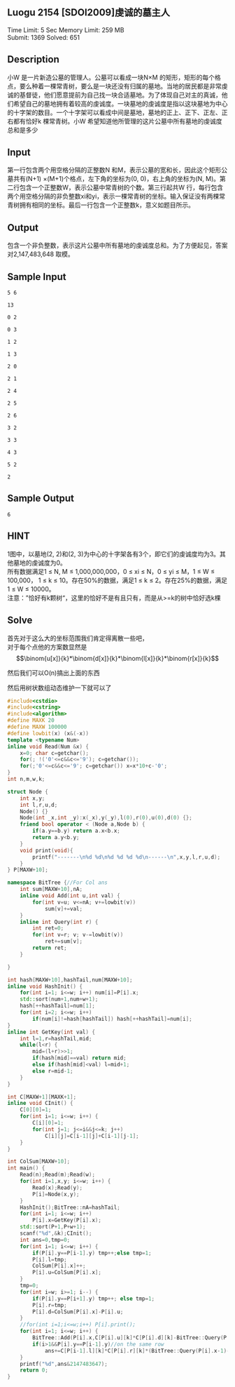 ## Luogu 2154 \[SDOI2009\]虔诚的墓主人

Time Limit: 5 Sec  Memory Limit: 259 MB  
Submit: 1369  Solved: 651

## Description

小W 是一片新造公墓的管理人。公墓可以看成一块N×M 的矩形，矩形的每个格点，要么种着一棵常青树，要么是一块还没有归属的墓地。当地的居民都是非常虔诚的基督徒，他们愿意提前为自己找一块合适墓地。为了体现自己对主的真诚，他们希望自己的墓地拥有着较高的虔诚度。一块墓地的虔诚度是指以这块墓地为中心的十字架的数目。一个十字架可以看成中间是墓地，墓地的正上、正下、正左、正右都有恰好k 棵常青树。小W 希望知道他所管理的这片公墓中所有墓地的虔诚度总和是多少

## Input

第一行包含两个用空格分隔的正整数N 和M，表示公墓的宽和长，因此这个矩形公墓共有\(N+1\) ×\(M+1\)个格点，左下角的坐标为\(0, 0\)，右上角的坐标为\(N, M\)。第二行包含一个正整数W，表示公墓中常青树的个数。第三行起共W 行，每行包含两个用空格分隔的非负整数xi和yi，表示一棵常青树的坐标。输入保证没有两棵常青树拥有相同的坐标。最后一行包含一个正整数k，意义如题目所示。

## Output

包含一个非负整数，表示这片公墓中所有墓地的虔诚度总和。为了方便起见，答案对2,147,483,648 取模。

## Sample Input

```
5 6

13

0 2

0 3

1 2

1 3

2 0

2 1

2 4

2 5

2 6

3 2

3 3

4 3

5 2

2
```

## Sample Output

```
6
```

## HINT

1图中，以墓地\(2, 2\)和\(2, 3\)为中心的十字架各有3个，即它们的虔诚度均为3。其他墓地的虔诚度为0。  
所有数据满足1 ≤ N, M ≤ 1,000,000,000，0 ≤ xi ≤ N，0 ≤ yi ≤ M，1 ≤ W ≤ 100,000， 1 ≤ k ≤ 10。存在50%的数据，满足1 ≤ k ≤ 2。存在25%的数据，满足1 ≤ W ≤ 10000。  
注意：”恰好有k颗树“，这里的恰好不是有且只有，而是从&gt;=k的树中恰好选k棵

## Solve

首先对于这么大的坐标范围我们肯定得离散一些吧，  
对于每个点他的方案数显然是 $$\binom{u[x]}{k}*\binom{d[x]}{k}*\binom{l[x]}{k}*\binom{r[x]}{k}$$

然后我们可以O\(n\)搞出上面的东西

然后用树状数组动态维护一下就可以了

```cpp
#include<cstdio>
#include<cstring>
#include<algorithm>
#define MAXK 20
#define MAXW 100000
#define lowbit(x) (x&(-x))
template <typename Num>
inline void Read(Num &x) {
    x=0; char c=getchar();
    for(; !('0'<=c&&c<='9'); c=getchar());
    for(;'0'<=c&&c<='9'; c=getchar()) x=x*10+c-'0';
}
int n,m,w,k;

struct Node {
    int x,y;
    int l,r,u,d;
    Node() {}
    Node(int _x,int _y):x(_x),y(_y),l(0),r(0),u(0),d(0) {};
    friend bool operator < (Node a,Node b) {
        if(a.y==b.y) return a.x<b.x;
        return a.y<b.y;
    }
    void print(void){
        printf("-------\n%d %d\n%d %d %d %d\n------\n",x,y,l,r,u,d);
    }
} P[MAXW+10];

namespace BitTree {//For Col ans
    int sum[MAXW+10],nA;
    inline void Add(int u,int val) {
        for(int v=u; v<=nA; v+=lowbit(v)) 
            sum[v]+=val;
    }
    inline int Query(int r) {
        int ret=0;
        for(int v=r; v; v-=lowbit(v)) 
			ret+=sum[v];
        return ret;
    }

}

int hash[MAXW+10],hashTail,num[MAXW+10];
inline void HashInit() {
    for(int i=1; i<=w; i++) num[i]=P[i].x;
    std::sort(num+1,num+w+1);
    hash[++hashTail]=num[1];
    for(int i=2; i<=w; i++)
        if(num[i]!=hash[hashTail]) hash[++hashTail]=num[i];
}
inline int GetKey(int val) {
    int l=1,r=hashTail,mid;
    while(l<r) {
        mid=(l+r)>>1;
        if(hash[mid]==val) return mid;
        else if(hash[mid]<val) l=mid+1;
        else r=mid-1;
    }
}

int C[MAXW+1][MAXK+1];
inline void CInit() {
    C[0][0]=1;
    for(int i=1; i<=w; i++) {
        C[i][0]=1;
        for(int j=1; j<=i&&j<=k; j++) 
            C[i][j]=C[i-1][j]+C[i-1][j-1];
    }
}

int ColSum[MAXW+10];
int main() {
    Read(n);Read(m);Read(w);
    for(int i=1,x,y; i<=w; i++) {
       	Read(x);Read(y);
        P[i]=Node(x,y);
    }
    HashInit();BitTree::nA=hashTail;
    for(int i=1; i<=w; i++) 
        P[i].x=GetKey(P[i].x);
    std::sort(P+1,P+w+1);
    scanf("%d",&k);CInit();
    int ans=0,tmp=0;
    for(int i=1; i<=w; i++) {
        if(P[i].y==P[i-1].y) tmp++;else tmp=1;
        P[i].l=tmp;
        ColSum[P[i].x]++;
        P[i].u=ColSum[P[i].x];
    }
    tmp=0;
    for(int i=w; i>=1; i--) {
        if(P[i].y==P[i+1].y) tmp++; else tmp=1;
        P[i].r=tmp;
        P[i].d=ColSum[P[i].x]-P[i].u;
    }
    //for(int i=1;i<=w;i++) P[i].print();
    for(int i=1; i<=w; i++) {
        BitTree::Add(P[i].x,C[P[i].u][k]*C[P[i].d][k]-BitTree::Query(P[i].x)+BitTree::Query(P[i].x-1));//Query(P[i].x)-Query(P[i].x-1) is the last value of P[i].x
        if(i>1&&P[i].y==P[i-1].y)//on the same row
            ans+=C[P[i-1].l][k]*C[P[i].r][k]*(BitTree::Query(P[i].x-1)-BitTree::Query(P[i-1].x));
    }
    printf("%d",ans&2147483647);
    return 0;
}
```



